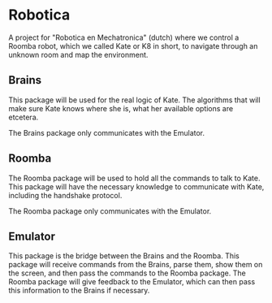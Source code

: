 Robotica
========

A project for "Robotica en Mechatronica" (dutch) where we control a Roomba robot, which we called Kate or K8 in short, to navigate through an unknown room and map the environment.

Brains
------

This package will be used for the real logic of Kate. The algorithms that will make sure Kate knows where she is, what her available options are etcetera.

The Brains package only communicates with the Emulator.

Roomba
------

The Roomba package will be used to hold all the commands to talk to Kate. This package will have the necessary knowledge to communicate with Kate, including the handshake protocol.

The Roomba package only communicates with the Emulator.

Emulator
--------

This package is the bridge between the Brains and the Roomba. This package will receive commands from the Brains, parse them, show them on the screen, and then pass the commands to the Roomba package. The Roomba package will give feedback to the Emulator, which can then pass this information to the Brains if necessary.